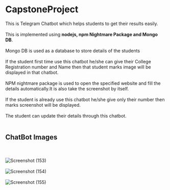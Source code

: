 # CapstoneProject
This is Telegram Chatbot which helps students to get their results easily.<br><br>This is implemented using **nodejs, npm Nightmare Package and Mongo DB**.
<br><br>
Mongo DB is used as a database to store details of the students<br><br>
If the student first time use this chatbot he/she can give their College Registration number and Name then that student marks image will be displayed in that chatbot.<br><br>
NPM nightmare package is used to open the specified website and fill the details automatically.It is also take the screenshot by itself.
<br><br>If the student is already use this chatbot he/she give only their number then marks screenshot will be displayed.<br><br>
The student can update their details through this chatbot.
<br><br>
## ChatBot Images
<br><br>
![Screenshot (153)](https://user-images.githubusercontent.com/72993229/104844094-1b680b00-58f4-11eb-91e7-5a7b363e7883.png)
<br><br>
![Screenshot (154)](https://user-images.githubusercontent.com/72993229/104844106-2c188100-58f4-11eb-85f5-707ceb93447e.png)
<br><br>
![Screenshot (155)](https://user-images.githubusercontent.com/72993229/104844111-3c306080-58f4-11eb-9f80-65ffbcf7eef5.png)
